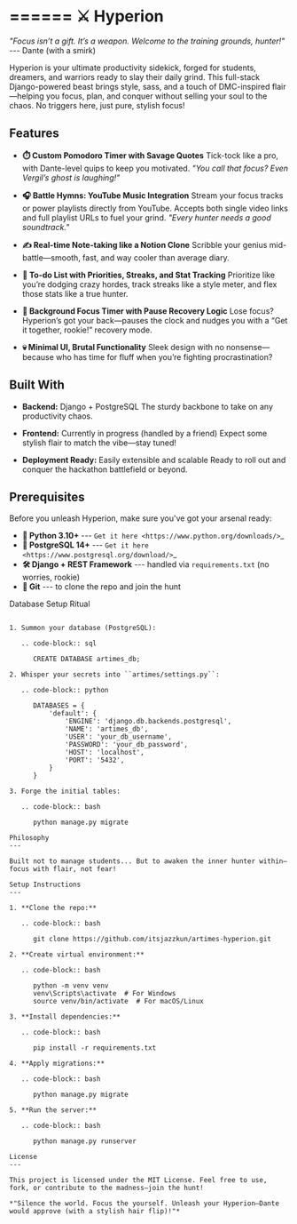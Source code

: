 ======
⚔️ Hyperion
======

*"Focus isn’t a gift. It’s a weapon. Welcome to the training grounds, hunter!"* --- Dante (with a smirk)

Hyperion is your ultimate productivity sidekick, forged for students, dreamers, and warriors ready to slay their daily grind. This full-stack Django-powered beast brings style, sass, and a touch of DMC-inspired flair—helping you focus, plan, and conquer without selling your soul to the chaos. No triggers here, just pure, stylish focus!

Features
---

- **⏱️ Custom Pomodoro Timer with Savage Quotes**
  Tick-tock like a pro, with Dante-level quips to keep you motivated.
  *"You call that focus? Even Vergil’s ghost is laughing!"*

- **🎧 Battle Hymns: YouTube Music Integration**
  Stream your focus tracks or power playlists directly from YouTube. Accepts both single video links and full playlist URLs to fuel your grind.
  *"Every hunter needs a good soundtrack."*

- **✍️ Real-time Note-taking like a Notion Clone**
  Scribble your genius mid-battle—smooth, fast, and way cooler than average diary.

- **📅 To-do List with Priorities, Streaks, and Stat Tracking**
  Prioritize like you’re dodging crazy hordes, track streaks like a style meter, and flex those stats like a true hunter.

- **👀 Background Focus Timer with Pause Recovery Logic**
  Lose focus? Hyperion’s got your back—pauses the clock and nudges you with a “Get it together, rookie!” recovery mode.

- **💀 Minimal UI, Brutal Functionality**
  Sleek design with no nonsense—because who has time for fluff when you’re fighting procrastination?

Built With
---

- **Backend:** Django + PostgreSQL
  The sturdy backbone to take on any productivity chaos.

- **Frontend:** Currently in progress (handled by a friend)
  Expect some stylish flair to match the vibe—stay tuned!

- **Deployment Ready:** Easily extensible and scalable
  Ready to roll out and conquer the hackathon battlefield or beyond.

Prerequisites
---

Before you unleash Hyperion, make sure you've got your arsenal ready:

- **🐍 Python 3.10+** --- `Get it here <https://www.python.org/downloads/>`_
- **🐘 PostgreSQL 14+** --- `Get it here <https://www.postgresql.org/download/>`_
- **🛠️ Django + REST Framework** --- handled via ``requirements.txt`` (no worries, rookie)
- **🧬 Git** --- to clone the repo and join the hunt

Database Setup Ritual
~~~~~~~~~~~~~~~~~~~~~

1. Summon your database (PostgreSQL):

   .. code-block:: sql

      CREATE DATABASE artimes_db;

2. Whisper your secrets into ``artimes/settings.py``:

   .. code-block:: python

      DATABASES = {
          'default': {
              'ENGINE': 'django.db.backends.postgresql',
              'NAME': 'artimes_db',
              'USER': 'your_db_username',
              'PASSWORD': 'your_db_password',
              'HOST': 'localhost',
              'PORT': '5432',
          }
      }

3. Forge the initial tables:

   .. code-block:: bash

      python manage.py migrate

Philosophy
---

Built not to manage students... But to awaken the inner hunter within—focus with flair, not fear!

Setup Instructions
---

1. **Clone the repo:**

   .. code-block:: bash

      git clone https://github.com/itsjazzkun/artimes-hyperion.git

2. **Create virtual environment:**

   .. code-block:: bash

      python -m venv venv
      venv\Scripts\activate  # For Windows
      source venv/bin/activate  # For macOS/Linux

3. **Install dependencies:**

   .. code-block:: bash

      pip install -r requirements.txt

4. **Apply migrations:**

   .. code-block:: bash

      python manage.py migrate

5. **Run the server:**

   .. code-block:: bash

      python manage.py runserver

License
---

This project is licensed under the MIT License. Feel free to use, fork, or contribute to the madness—join the hunt!

*"Silence the world. Focus the yourself. Unleash your Hyperion—Dante would approve (with a stylish hair flip)!"*